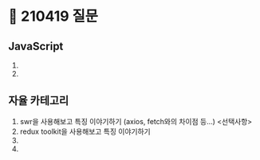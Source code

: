 # 📆 210419 질문

## JavaScript
1. 
2. 

## 자율 카테고리
1. swr을 사용해보고 특징 이야기하기 (axios, fetch와의 차이점 등...) <선택사항>
2. redux toolkit을 사용해보고 특징 이야기하기
3. 
4. 
